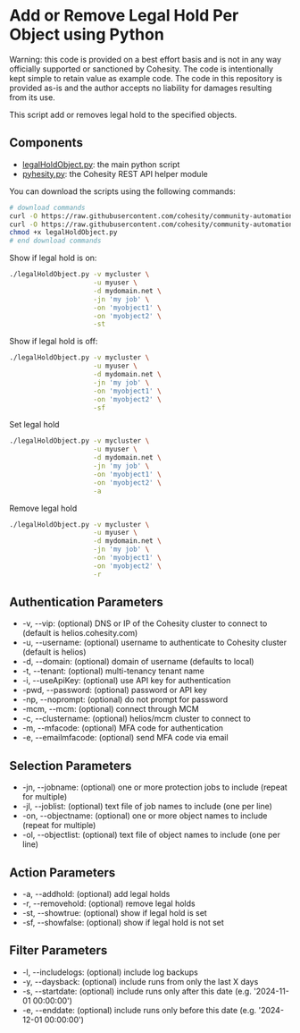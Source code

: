 # Add or Remove Legal Hold Per Object using Python

Warning: this code is provided on a best effort basis and is not in any way officially supported or sanctioned by Cohesity. The code is intentionally kept simple to retain value as example code. The code in this repository is provided as-is and the author accepts no liability for damages resulting from its use.

This script add or removes legal hold to the specified objects.

## Components

* [legalHoldObject.py](https://raw.githubusercontent.com/cohesity/community-automation-samples/main/python/legalHoldObject/legalHoldObject.py): the main python script
* [pyhesity.py](https://raw.githubusercontent.com/cohesity/community-automation-samples/main/python/pyhesity/pyhesity.py): the Cohesity REST API helper module

You can download the scripts using the following commands:

```bash
# download commands
curl -O https://raw.githubusercontent.com/cohesity/community-automation-samples/main/python/legalHoldObject/legalHoldObject.py
curl -O https://raw.githubusercontent.com/cohesity/community-automation-samples/main/python/pyhesity.py
chmod +x legalHoldObject.py
# end download commands
```

Show if legal hold is on:

```bash
./legalHoldObject.py -v mycluster \
                     -u myuser \
                     -d mydomain.net \
                     -jn 'my job' \
                     -on 'myobject1' \
                     -on 'myobject2' \
                     -st
```

Show if legal hold is off:

```bash
./legalHoldObject.py -v mycluster \
                     -u myuser \
                     -d mydomain.net \
                     -jn 'my job' \
                     -on 'myobject1' \
                     -on 'myobject2' \
                     -sf
```

Set legal hold

```bash
./legalHoldObject.py -v mycluster \
                     -u myuser \
                     -d mydomain.net \
                     -jn 'my job' \
                     -on 'myobject1' \
                     -on 'myobject2' \
                     -a
```

Remove legal hold

```bash
./legalHoldObject.py -v mycluster \
                     -u myuser \
                     -d mydomain.net \
                     -jn 'my job' \
                     -on 'myobject1' \
                     -on 'myobject2' \
                     -r
```

## Authentication Parameters

* -v, --vip: (optional) DNS or IP of the Cohesity cluster to connect to (default is helios.cohesity.com)
* -u, --username: (optional) username to authenticate to Cohesity cluster (default is helios)
* -d, --domain: (optional) domain of username (defaults to local)
* -t, --tenant: (optional) multi-tenancy tenant name
* -i, --useApiKey: (optional) use API key for authentication
* -pwd, --password: (optional) password or API key
* -np, --noprompt: (optional) do not prompt for password
* -mcm, --mcm: (optional) connect through MCM
* -c, --clustername: (optional) helios/mcm cluster to connect to
* -m, --mfacode: (optional) MFA code for authentication
* -e, --emailmfacode: (optional) send MFA code via email

## Selection Parameters

* -jn, --jobname: (optional) one or more protection jobs to include (repeat for multiple)
* -jl, --joblist: (optional) text file of job names to include (one per line)
* -on, --objectname: (optional) one or more object names to include (repeat for multiple)
* -ol, --objectlist: (optional) text file of object names to include (one per line)

## Action Parameters

* -a, --addhold: (optional) add legal holds
* -r, --removehold: (optional) remove legal holds
* -st, --showtrue: (optional) show if legal hold is set
* -sf, --showfalse: (optional) show if legal hold is not set

## Filter Parameters

* -l, --includelogs: (optional) include log backups
* -y, --daysback: (optional) include runs from only the last X days
* -s, --startdate: (optional) include runs only after this date (e.g. '2024-11-01 00:00:00')
* -e, --enddate: (optional) include runs only before this date (e.g. '2024-12-01 00:00:00')
